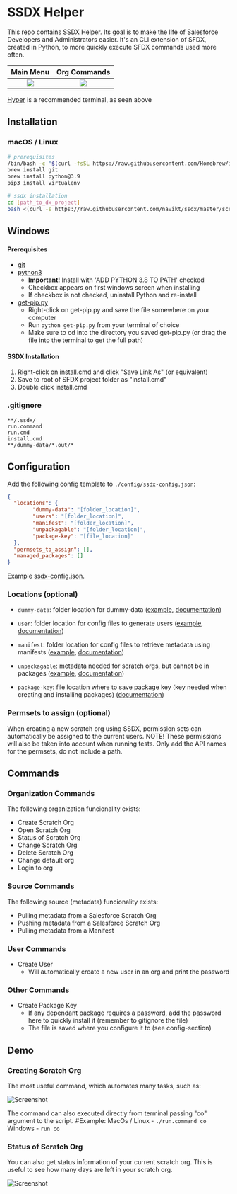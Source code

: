 # SSDX Helper

This repo contains SSDX Helper. Its goal is to make the life of Salesforce Developers and Administrators easier. It's an CLI extension of SFDX, created in Python, to more quickly execute SFDX commands used more often.

|     Main Menu      |   Org Commands    |
| :----------------: | :---------------: |
| ![](/img/main.png) | ![](/img/org.png) |

[Hyper](https://hyper.is) is a recommended terminal, as seen above

## Installation

### macOS / Linux

```bash
# prerequisites
/bin/bash -c "$(curl -fsSL https://raw.githubusercontent.com/Homebrew/install/master/install.sh)" # Homebrew is recommended for installing git and python quickly
brew install git
brew install python@3.9
pip3 install virtualenv

# ssdx installation
cd [path_to_dx_project]
bash <(curl -s https://raw.githubusercontent.com/navikt/ssdx/master/scripts/install.sh)
```

## Windows

#### Prerequisites

* [git](https://git-scm.com/download/win)
* [python3](https://www.python.org/ftp/python/3.8.0/python-3.8.0.exe)
  * **Important!** Install with 'ADD PYTHON 3.8 TO PATH' checked
  * Checkbox appears on first windows screen when installing
  * If checkbox is not checked, uninstall Python and re-install
* [get-pip.py](https://bootstrap.pypa.io/get-pip.py)
  * Right-click on get-pip.py and save the file somewhere on your computer
  * Run ```python get-pip.py``` from your terminal of choice
  * Make sure to cd into the directory you saved get-pip.py (or drag the file into the terminal to get the full path)

#### SSDX Installation

1. Right-click on
[install.cmd](https://raw.githubusercontent.com/navikt/ssdx/master/scripts/install.cmd) and click "Save Link As" (or equivalent)
2. Save to root of SFDX project folder as "install.cmd"
3. Double click install.cmd

### .gitignore

```text
**/.ssdx/
run.command
run.cmd
install.cmd
**/dummy-data/*.out/*
```

## Configuration

Add the following config template to ```./config/ssdx-config.json```:

``` json
{
  "locations": {
		"dummy-data": "[folder_location]",
		"users": "[folder_location]",
		"manifest": "[folder_location]",
		"unpackagable": "[folder_location]",
		"package-key": "[file_location]"
  },
  "permsets_to_assign": [],
  "managed_packages": []
}
```

Example [ssdx-config.json](https://github.com/navikt/crm-arbeidsgiver-base/blob/master/config/ssdx-config.json).

### Locations (optional)

* ```dummy-data```: folder location for dummy-data ([example](https://github.com/navikt/crm-arbeidsgiver-base/tree/master/dummy-data), [documentation](https://github.com/navikt/crm-arbeidsgiver-base/tree/master/dummy-data))

* ```user```: folder location for config files to generate users ([example](https://github.com/navikt/crm-arbeidsgiver-base/tree/master/config/users), [documentation](https://developer.salesforce.com/docs/atlas.en-us.sfdx_dev.meta/sfdx_dev/sfdx_dev_scratch_orgs_users_def_file.htm))

* ```manifest```: folder location for config files to retrieve metadata using manifests ([example](https://github.com/navikt/crm-arbeidsgiver-base/tree/master/config/manifest), [documentation](https://developer.salesforce.com/docs/atlas.en-us.api_meta.meta/api_meta/manifest_samples.htm))

* ```unpackagable```: metadata needed for scratch orgs, but cannot be in packages ([example](https://github.com/navikt/crm-arbeidsgiver-base/tree/master/config/unpackagable), [documentation](https://developer.salesforce.com/docs/metadata-coverage))

* ```package-key```: file location where to save package key (key needed when creating and installing packages) ([documentation](https://developer.salesforce.com/docs/atlas.en-us.sfdx_dev.meta/sfdx_dev/sfdx_dev_dev2gp_config_installkey.htm))

### Permsets to assign (optional)

When creating a new scratch org using SSDX, permission sets can automatically be assigned to the current users. NOTE! These permissions will also be taken into account when running tests. Only add the API names for the permsets, do not include a path.


## Commands

### Organization Commands

The following organization funcionality exists:

* Create Scratch Org
* Open Scratch Org
* Status of Scratch Org
* Change Scratch Org
* Delete Scratch Org
* Change default org
* Login to org

### Source Commands

The following source (metadata) funcionality exists:

* Pulling metadata from a Salesforce Scratch Org
* Pushing metadata from a Salesforce Scratch Org
* Pulling metadata from a Manifest

### User Commands

* Create User
	* Will automatically create a new user in an org and print the password

### Other Commands

* Create Package Key
	* If any dependant package requires a password, add the password here to quickly install it (remember to gitignore the file)
	* The file is saved where you configure it to (see config-section)

## Demo

### Creating Scratch Org

The most useful command, which automates many tasks, such as:

![Screenshot](/img/createScratchOrg.gif)

The command can also executed directly from terminal passing "co" argument to the script.
#Example:
MacOs / Linux - ```./run.command co```
Windows - ```run co```

### Status of Scratch Org

You can also get status information of your current scratch org. This is useful to see how many days are left in your scratch org.

![Screenshot](/img/status.png)

